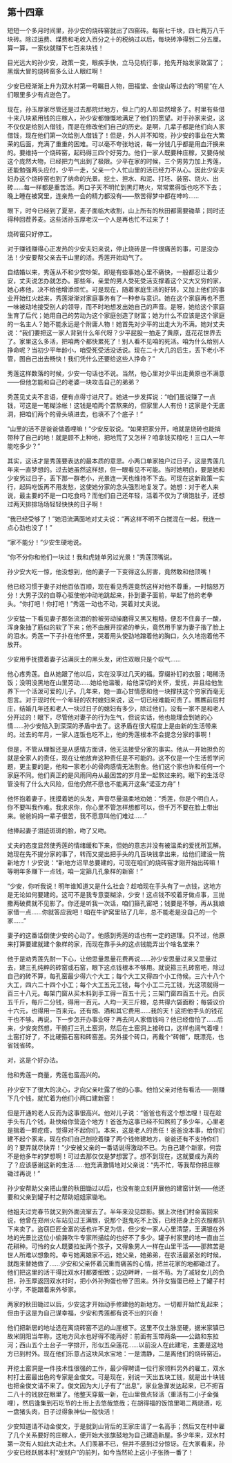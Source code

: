 ## 第十四章

短短一个多月时间里，孙少安的烧砖窑就出了四窑砖。每窑七千块，四七两万八千块砖。除过运费、煤费和毛收入百分之十的税纳过以后，每块砖净得到二分五厘。算一算，一家伙就赚下七百来块钱！

目光远大的孙少安，政策一变，眼疾手快，立马见机行事，抢先开始发家致富了；黑烟大冒的烧砖窑多么让人眼红啊！

少安已经渐渐上升为双水村第一号瞩目人物，田福堂、金俊山等过去的“明星”在人们眼里多少有点逊色了。

现在，孙玉厚家尽管还是过去那院烂地方，但上门的人却显然增多了。村里有些借十来八块紧用钱的庄稼人，孙少安都慷慨地满足了他们的愿望。对于孙家来说，这不仅仅是给别人借钱，而是在修改他们自己的历史。是啊，几辈子都是他们向人家借钱，现在他们第一次给别人借钱了！但是，外人并不知晓，孙少安的事业在大繁荣的后面，充满了重重的困难。可以毫不夸张地说，每一分钱几乎都是用血汗换来的。要维持一个烧砖窑，起码得三四个好劳力。他们一家人既要种庄稼，又要侍候这个庞然大物，已经把力气出到了极限。少平在家的时候，三个男劳力加上秀莲，还能勉强两头应付，少平一走，父亲一个人忙山里的活已经力不从心。因此少安夫妇办这个烧砖窑也到了纳命的光景。挖土、担水、和泥、打坯、装窑、烧火、出砖……每一样都是重苦活。两口子天不明忙到黑灯瞎火，常常累得饭也吃不下去；晚上睡在被窝里，连亲热一会的精力都没有——熬苦得梦中都在呻吟……

眼下，时今已经到了夏至，麦子面临大收割，山上所有的秋田都需要锄草；同时还得种回茬荞麦。这些活孙玉厚老汉一个人是再也忙不过来了！

烧砖窑只好停工。

对于赚钱赚得心正发热的少安夫妇来说，停止烧砖是一件很痛苦的事，可是没办法！少安要帮父亲去干山里的活。秀莲开始动气了。

自结婚以来，秀莲从不和少安吵架。即是有些事她心里不痛快，一般都忍让着少安，丈夫说怎办就怎办。那些年，亲爱的男人受死受活支撑着这个又大又穷的家，她心疼他，决不给他增添烦忙。可是现在，随着家庭生活的好转，又加上他们的事业开始红火起来，秀莲渐渐对家庭事务有了一种参与意识。她在这个家庭再也不愿一味被动地接受别人的领导，而不时地想发出她自己的声音。是呀，她给这个家庭生育了后代；她用自己的劳动为这个家庭创造了财富；她为什么不应该是这个家庭的一名主人？她不能永远是个附庸人物！她首先对少平的出走大为不满。她对丈夫说：“我们要把这一家人背到什么年代呀？少平屁股一拍走了黄原，逛花花世界去了。家里这么多活，把咱两个都快累死了！别人看不见咱的死活。咱为什么给别人挣命呢？当初少平年龄小，咱受死受活没话说。现在二十大几的后生，丢下老小不管，图自己出去畅快！我们凭什么还要给这些人挣命？”

秀莲这样数落的时候，少安一句话也不说。当然，他心里对少平出走黄原也不满意——但他怎能和自己的老婆一块攻击自己的弟弟？

秀莲见丈夫不言语，便有点得寸进尺了。她进一步发挥说：“咱们虽说赚了一点钱，可这是一笔糊涂帐！这钱是咱两个苦熬来的，但家里人人有份！这家是个无底洞，把咱们两个的骨头填进去，也填不了个底子！”

“山里的活不是爸爸做着哩嘛！”少安反驳说。“如果把家分开，咱就是烧砖也能捎带种了自己的地！就是顾不上种地，把地荒了又怎样？咱拿钱买粮吃！三口人一年能吃多少？”

其实，这话才是秀莲要表达的最本质的意思。小两口单家独户过日子，这是秀莲几年来一直梦想的。过去她虽然这样想，但一眼看见不可能。当时她明白，要是她和少安另过日子，丢下那一群老小，光景连一天也维持不下去。可现在这新政策一实行，起码吃饭再不用发愁，这使她分家的念头强烈地复发了。她想：对于老人来说，最主要的不是一口吃食吗？而他们自己还年轻，活着不仅为了填饱肚子，还想过两天排排场场轻轻快快的日子啊！

“我已经受够了！”她泪流满面地对丈夫说：“再这样不明不白搅混在一起，我连一点心劲也没了！”

“家不能分！”少安生硬地说。

“你不分你和他们一块过！我和虎娃单另过光景！”秀莲顶嘴说。

孙少安大吃一惊，他没想到，他的妻子一下变得这么厉害，竟然敢和他顶嘴！

他已经习惯于妻子对他百依百顺，现在看见秀莲竟然这样对他不尊重，一时恼怒万分！大男子汉的自尊心驱使他冲动地跳起来，扑到妻子面前，举起了他的老拳头。“你打吧！你打吧！”秀莲一动也不动，哭着对丈夫说。

少安猛一下看见妻子那张流泪的脸被劳动操磨得又黑又粗糙，便忍不住鼻子一酸，浑身象抽了筋似的软了下来；他不由展开捏紧的拳头，竟然用手掌为妻子揩了脸上的泪水。秀莲一下子扑在他怀里，哭着用头使劲地蹭着他的胸口，久久地抱着他不放开。

少安用手抚摸着妻子沾满灰土的黑头发，闭住双眼只是个叹气……

他心疼秀莲。自从她跟了他以后，实在没享过几天的福。穿缀补钉的衣服；喝稀汤饭；没明没黑地在山里劳动……她给他温暖，给他深切的关怀，爱抚，并且给他生养下一个活泼可爱的儿子。几年来，她一直心甘情愿和他一块撑扶这个穷家而毫无怨言。对于现时代一个年轻的农村媳妇来说，这一切已经难能可贵了。瞧瞧前后村庄，结婚几年还和老人一块过日子的媳妇有多少，除过他们，没有一家不是和老人分开过的！眼下，尽管他对妻子的行为生气，但说实话，他也能理会到她的心情……孙少安陷入到深深的矛盾中去了。这矛盾在很大程度上是由新的生活带来的。过去的年月，一家人连饭也吃不上，他的秀莲根本不会提念分家的事啊！

但是，不管从理智还是从感情方面讲，他无法接受分家的事实。他从一开始担负的就是全家人的责任，现在让他放弃这种责任是不可能的。这不仅是一个生活哲学问题，更主要的是，他和一家老小的骨肉感情无法割舍。他们这个家也许和任何一个家庭不同。他们真正的是风雨同舟从最困苦的岁月里一起熬过来的。眼下的生活尽管没有了什么大风险，但他仍然不愿也不能离开这条“诺亚方舟”！

他怀抱着妻子，抚摸着她的头发，声音尽量温柔地劝她：“秀莲，你是个明白人，你不要叫我作难。我求求你，你心里不管怎样想都可以，但千万不要在脸上带出来。爸爸妈妈一辈子很苦，我不愿意叫他们难过……”

他捧起妻子泪迹斑斑的脸，吻了又吻。

丈夫的态度显然使秀莲的情绪缓和下来，但她的意志并没有被温柔的爱抚所瓦解。她现在先不提分家的事了，转而又提出把手头的几百块钱拿出来，给他们建设一院新地方！少安说：“新地方迟早总要建的，可现在咱们的烧砖窑才刚开始出砖嘛！等明年多赚下一点钱，咱一定箍几孔象样的新窑！”

“少安，你听我说！明年谁知道又是什么社会？趁咱现在手头有了一点钱，这地方是无论如何要建的。这可不是我专意耍糊涂，少安！这点钱不咬着牙做点事，三抛撒两破费就不见影了。你还是听我一次话，咱们箍孔窑吧；钱要是不够，再从我娘家借一点……你就答应我吧！咱在牛驴窝里钻了几年，总不能老是没自己的一个家……”

妻子的这番话倒使少安的心动了。他感到秀莲的话也有一定的道理。只不过，他原来打算要建就建个象样的家，而现在靠手头的这点钱能弄出个啥名堂来？

他于是劝秀莲先耐一下心，让他思量思量花费再说……孙少安思量过来又思量过去，建三孔纯粹的砖窑或石窑，眼下这点钱根本不够用。就说箍三孔砖窑吧，除过自己的砖不算，每孔窑最少得六个大工；每个大工又得四个小工侍候。三六十八个大工，四六二十四个小工；每个大工五元工钱，每个小工二元工钱，光这项就得一百三十八元。每架门窗从买木料到手工得一百五十元；三架门窗四百五十元。白灰五千斤，每斤二分钱，得用一百元。人均一天三斤粮，总共得六袋面粉；每袋议价十六元，也得用一百来元。还有烟、酒和其它费用……我的天！这把他手头的钱花干也不够。再说，下一步怎开办事业呀？再去问人家借钱吗？他已经借怕了……后来，少安突然想，干脆打三孔土窑洞，然后在土窑洞上接砖口，这样也阔气着哩！土窑打好了，不比硬箍石窑和砖窑差。另外接个砖口，再戴个“砖帽”，既漂亮，也省钱省砖。

对，这是个好办法。

他和秀莲一商量，秀莲也蛮高兴的。

孙少安下了很大的决心，才向父亲吐露了他的心事。他怕父亲对他有看法——刚赚下几个钱，就忙着为他们小两口建新窑！

但是开通的老人反而为这事很高兴。他对儿子说：“爸爸也有这个想法哩！现在趁手头有几个钱，赴快给你营造个地方！爸爸为这事已经不知熬煎了多少年，心里老是揣着一颗疙瘩，觉得对不起你们。本来，这是老人的责任！爸爸没本事，给你们建不起个家来，现在你们自己刨挖着赚了两个钱修建地方，爸爸还有不支持你们的？要弄就尽快弄！”少安被父亲的一番话说得激动不已。为自己建个新家，何尝不是他多年的梦想啊！可过去那仅仅是梦想罢了。想不到现在，这就要成为真的了？应该感谢这新的生活……他充满激情地对父亲说：“先不忙，等我帮你把庄稼锄过再说！”

孙少安帮助父亲把山里的秋田锄过以后，也没有能立刻开展他的建窑计划——他还要和父亲到罐子村之帮助姐姐家锄地。

他姐夫过完春节就又到外面流窜去了。半年来没见踪影。据上次他们村金富回来说，他曾在郑州火车站见过王满银，说那个逛鬼吃不上饭，已经把身上的衣服都扒下来卖了。盗窃巨匠金富的话也许不足为信，但少安一家人心里清楚，王满银在外地的光景比这位小偷兼吹牛专家所描绘的也好不了多少。罐子村家里的地一直由兰花耕种。可怜的女人既要拉扯两个孩子，又得象男人一样在山里干活——那熬苦是世人所难以想象的。幸亏她离娘家不远，她父亲，她弟弟，在农活最紧张的时候，就跑来替她做了……少安和父亲怀着沉重而痛苦的心情，把兰花家的地都锄过了。他们把这里的活干得比双水村都要细致；边边畔畔，一丝不苟。为了减轻女儿的负担，孙玉厚返回双水村时，把小外孙狗蛋也带了回来。外孙女猫蛋已经上了罐子村小学，不能跟着来外爷家。

两家的秋田锄过以后，少安这才开始动手修建他的新地方。一切都开始忙乱起来；但由于这是为自己谋幸福，少安和秀莲都有说不出的兴奋！

他们把新居的地址选在离烧砖窑不远的山崖根下。这里不仅土脉坚硬，据米家镇已故米阴阳当年称，这地方风水也好得不能再好：前面有玉带两条——公路和东拉河；西山五个土台子一字排开，形似五朵莲花……以前没人在此建宅，主要是这地方已到村外。现在他们乐意占这块风水宝地：一是清静，二是离他们的烧砖窑近。

开挖土窑洞是一件技术性很强的工作，最少得聘请一位行家领料另外的雇工，双水村打土窑最出色的专家是金俊文。可是现在，别说一天出五块工钱，就是出十块钱也把金俊文请不来了。俊文因为大儿子有了“出息”，家业急骤发达起来，已不把百二八十的钱放在眼里了。他整天穿戴一新，在山里做点轻活（重活有二小子金强哩），然后逢集到石圪节的土街上去悠哉悠哉；在胡得福的饭馆里喝二两烧酒，吃一盘猪头肉，日子过得象神仙一般快活！

少安知道请不动金俊文，于是就到山背后的王家庄请了一名高手；然后又在村中雇了几个关系要好的庄稼人，便开始大张旗鼓地为自己建造新屋。多少年来，双水村第一次有人如此大动土木。人们羡慕不已，但并不感到过分惊讶。在大家看来，孙少安已经跃居本村“发财户”的前列，如今当然轮上这小子张扬一番了！